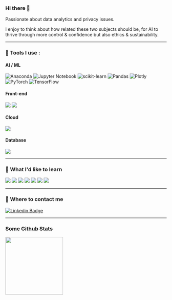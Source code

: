 ### Hi there 👋

Passionate about data analytics and privacy issues.

I enjoy to think about how related these two subjects should be, for AI to thrive through more control & confidence but also ethics & sustainability.

---

### 🔭 Tools I use :

#### AI / ML

![Anaconda](https://img.shields.io/badge/ML-Anaconda-%2344A833.svg?style=flat&logo=anaconda&logoColor=white&color=green&style=for-the-badge)
![Jupyter Notebook](https://img.shields.io/badge/ML-Jupyter-%23FA0F00.svg?style=flat&logo=jupyter&logoColor=white&color=orange&style=for-the-badge)
![scikit-learn](https://img.shields.io/badge/ML-Scikit--learn-%23F7931E.svg?style=flat&logo=Scikit-learn&logoColor=white&style=for-the-badge)
![Pandas](https://img.shields.io/badge/ML-Pandas-%23150458.svg?style=flat&logo=Pandas&logoColor=white&style=for-the-badge)
![Plotly](https://img.shields.io/badge/Viz-Plotly-%233F4F75.svg?style=flat&logo=Plotly&logoColor=white&style=for-the-badge)
![PyTorch](https://img.shields.io/badge/DL-PyTorch-EE4C2C?style=flat&logo=PyTorch&logoColor=white&style=for-the-badge)
![TensorFlow](https://img.shields.io/badge/DL-TensorFlow-FF6F00?style=flat&logo=TensorFlow&logoColor=white&style=for-the-badge)

#### Front-end

![](https://img.shields.io/badge/Web-Dash_Plotly-informational?style=flat&logo=plotly&logoColor=white&color=007ACC)
![](https://img.shields.io/badge/Web-React_Native-informational?style=flat&logo=react&logoColor=white&color=61dafb)

#### Cloud

![](https://img.shields.io/badge/Cloud-Heroku-informational?style=flat&logo=heroku&logoColor=white&color=430098)

#### Database

![](https://img.shields.io/badge/DB-Mongo_DB-informational?style=flat&logo=mongodb&logoColor=white&color=4ea94b)

---

### 🌱 What I'd like to learn

![](https://img.shields.io/badge/Code-Golang-informational?style=flat&logo=go&logoColor=white&color=00add8)
![](https://img.shields.io/badge/Code-Java-informational?style=flat&logo=java&logoColor=white&color=orange)
![](https://img.shields.io/badge/Code-C%2B%2B-informational?style=flat&logo=c%2B%2B&logoColor=white&color=00599C)
![](https://img.shields.io/badge/Tools-Kubernetes-informational?style=flat&logo=kubernetes&logoColor=white&color=316ce6)
![](https://img.shields.io/badge/Web-Angular-informational?style=flat&logo=angular&logoColor=white&color=DD0031)
![](https://img.shields.io/badge/Tools-Node.JS-informational?style=flat&logo=node.js&logoColor=white&color=43853D)
![](https://img.shields.io/badge/Data-PostgreSQL-informational?style=flat&logo=postgresql&logoColor=white&color=2bbc8a)

---

### 💬 Where to contact me 

[![Linkedin Badge](https://img.shields.io/badge/-valentindefour-blue?style=flat&logo=Linkedin&logoColor=white&link=https://www.linkedin.com/in/valentindefour/)](https://www.linkedin.com/in/valentindefour/)

---

### Some Github Stats

<p>
  <img height="180em" src="https://github-readme-stats.vercel.app/api?username=vdwow&show_icons=true&hide_border=true&&count_private=true&include_all_commits=true" />
</p>


